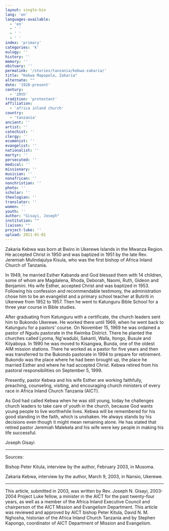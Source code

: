 ```yaml
---
layout: single-bio
lang: 'en'
languages-available:
  - 'en'
  - ' '
  - ' '
  - ' '
index: 'primary'
categories: 'k'
eulogy: ''
history: ''
memory: ''
obituary: ''
permalink: '/stories/tanzania/kebwa-zakaria/'
title: "Kebwa Mapopola, Zakaria"
alternate: ""
date: '1928-present'
century:
  - '20th'
tradition: 'protestant'
affiliation:
  - 'africa inland church'
country:
  - 'tanzania'
ancient: ''
artist: ''
catechist: ''
clergy: ''
ecumenist: ''
evangelist: ''
nationalist: ''
martyr: ''
persecuted: ''
medical: ''
missionary: ''
musician: ''
nonafrican: ''
nonchristian: ''
photo: ''
scholar: ''
theologian: ''
translator: ''
women: ''
youth: ''
author: "Gisayi, Joseph"
institution: ""
liaison: ""
project-luke: ''
upload: 2011-01-01
---
```




Zakaria Kebwa was born at Bwiro in Ukerewe Islands in the Mwanza Region. He accepted Christ in 1950 and was baptized in 1951 by the late Rev. Jeremiah Mulindajulya Kisula, who was the first bishop of Africa Inland Church of Tanzania.

In 1949, he married Esther Kabanda and God blessed them with 14 children, some of whom are Magdalena, Rhoda, Deborah, Naomi, Ruth, Gideon and Benjamini. His wife Esther, accepted Christ and was baptized in 1953. Following his confession and recommendable testimony, the administration chose him to be an evangelist and a primary school teacher at Butiriti in Ukerewe from 1952 to 1957.  Then he went to Katunguru Bible School for a three year course in Bible studies.

After graduating from Katunguru with a certificate, the church leaders sent him to Bukondo Ukerewe. He worked there until 1969, when he went back to Katunguru for a pastors' course. On November 15, 1969 he was ordained a pastor of Ngudu pastorate in the Kwimba District.  There he planted the churches called Lyoma, Ng'wadubi, Sakanti, Walla, Itongo, Busule and
Kilyaboya.  In 1990 he was moved to Kisangwa, Bunda, one of the oldest AIM mission stations. There he worked as a pastor for five years and then was transferred to the Bukondo
pastorate in 1994 to prepare for retirement. Bukondo was the place where he had been brought up, the place he married Esther and where he had accepted Christ. Kebwa retired from his pastoral responsibilities on September 5, 1999.

Presently, pastor Kebwa and his wife Esther are working faithfully, preaching, counseling, visiting, and encouraging church ministers of every race in Africa Inland Church Tanzania (AICT).

As God had called Kebwa when he was still young, today he challenges church leaders to take care of youth in the church, because God wants young people to live worthwhile lives. Kebwa will be remembered for his good standing in the
faith, which is unshaken. He always stands by his decisions even though it might mean remaining alone. He has stated that retired pastor Jeremiah Malekela and his wife were key people in making his life successful.

Joseph Gisayi

---

Sources:

Bishop Peter Kitula, interview by the author, February 2003, in Musoma.

Zakaria Kebwa, interview by the author, March 9, 2003, in Nansio, Ukerewe.

---

This article, submitted in 2003, was written by Rev. Joseph N. Gisayi, 2003-2004 Project Luke fellow, a minister in the AICT for the past twenty-four years, as well as a member of the Africa Inland Executive Council and chairperson of the AICT Mission and Evangelism Department. This article was reviewed and approved by AICT bishop Peter Kitula, David N. M. Nghosha, historian of the Africa Inland Church Tanzania and by Stephen Kapongo, coordinator of AICT Department of Mission and Evangelism.